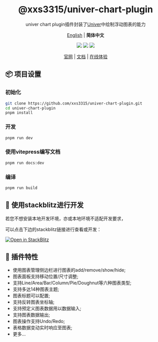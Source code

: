 <div align="center">
  <h1>@xxs3315/univer-chart-plugin</h1>
</div>

<div align="center">

univer chart plugin插件封装了[Univer](https://univer.ai/zh-CN)中绘制浮动图表的能力

[English][readme-en-link] | **简体中文** <br />

[![][github-license-shield]][github-license-link]
[![][npm-version-shield]][npm-version-link]
[![][language-shield]][language-link]

[官网][official-site-link] | [文档][documentation-link] | [在线体验][playground-link]

</div>

## 📦 项目设置

### 初始化

```bash
git clone https://github.com/xxs3315/univer-chart-plugin.git
cd univer-chart-plugin
pnpm install
```

### 开发

```bash
pnpm run dev
```

### 使用vitepress编写文档

```bash
pnpm run docs:dev
```

### 编译

```bash
pnpm run build
```

## 🔨 使用stackblitz进行开发

若您不想安装本地开发环境，亦或本地环境不适配开发要求，

可以点击下边的stackblitz链接进行查看或开发：

[![Open in StackBlitz](https://developer.stackblitz.com/img/open_in_stackblitz.svg)](https://stackblitz.com/~/github.com/xxs3315/univer-chart-plugin)


## 🎁 插件特性
- 使用图表管理侧边栏进行图表的add/remove/show/hide;
- 图表面板支持移动位置/尺寸调整;
- 支持Line/Area/Bar/Column/Pie/Doughnut等六种图表类型;
- 支持多达14种图表主题;
- 图表标题可以配置;
- 支持反转图表坐标轴;
- 支持预定义图表数据用以数据输入;
- 支持图表数据输出;
- 图表操作支持Undo/Redo;
- 表格数据变动实时响应至图表;
- 更多...

<!-- Links -->
[github-license-shield]: https://img.shields.io/github/license/xxs3315/univer-chart-plugin?style=flat-square
[github-license-link]: ./LICENSE
[npm-version-shield]: https://img.shields.io/npm/v/@xxs3315/univer-chart-plugin.svg?style=flat-square
[npm-version-link]: https://www.npmjs.com/package/@xxs3315/univer-chart-plugin
[language-shield]: https://img.shields.io/badge/language-TypeScript-red.svg?style=flat-square
[language-link]: https://www.typescriptlang.org/

[official-site-link]: https://github.com/xxs3315/univer-chart-plugin
[documentation-link]: https://github.com/xxs3315/univer-chart-plugin
[playground-link]: https://stackblitz.com/~/github.com/xxs3315/univer-chart-plugin

[readme-en-link]: ./README.md
[readme-zh-link]: ./README.zh-CN.md
